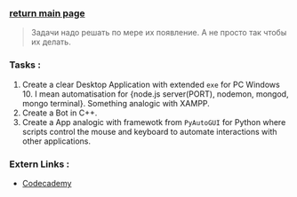 ### [return main page](../README.md)

> Задачи надо решать по мере их появление. А не просто так чтобы их делать.

### Tasks :
1. Create a clear Desktop Application with extended `exe` for PC Windows 10. I mean automatisation for {node.js server(PORT), nodemon, mongod, mongo terminal}. Something analogic with XAMPP.  
1. Create a Bot in C++.
1. Create a App analogic with framewotk from `PyAutoGUI` for Python where scripts control the mouse and keyboard to automate interactions with other applications.

### Extern Links :
* [Codecademy](https://www.codecademy.com/resources/blog/c-plus-plus-code-challenges-for-beginners/)
